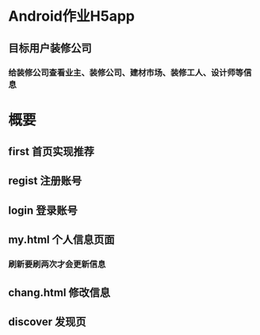 # Android作业H5app
## 目标用户装修公司
### 给装修公司查看业主、装修公司、建材市场、装修工人、设计师等信息
#  概要
## first 首页实现推荐
## regist 注册账号
## login 登录账号
## my.html  个人信息页面
### 刷新要刷两次才会更新信息
## chang.html 修改信息
## discover 发现页